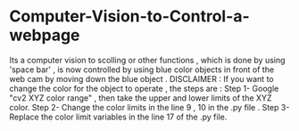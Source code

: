 # Computer-Vision-to-Control-a-webpage
Its a computer vision to scolling or other functions , which is done by using 'space bar' , is now controlled by using blue color objects in front of the web cam by moving down the blue object . 
DISCLAIMER : If you want to change the color for the object to operate , the steps are :
Step 1- Google "cv2 XYZ color range" , then take the upper and lower limits of the XYZ color.
Step 2- Change the color limits in the line 9 , 10 in the .py file .
Step 3- Replace the color limit variables in the line 17 of the .py file.
